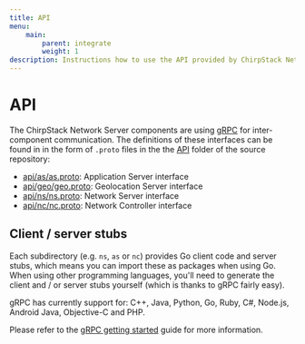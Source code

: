 ```yaml
---
title: API
menu:
    main:
        parent: integrate
        weight: 1
description: Instructions how to use the API provided by ChirpStack Network Server and integrate this with your services.
---
```


# API

The ChirpStack Network Server components are using [gRPC](http://www.grpc.io) for 
inter-component communication. The definitions of these interfaces can be
found in in the form of `.proto` files in the the [API](https://github.com/brocaar/chirpstack-network-server/tree/master/api)
folder of the source repository:

* [api/as/as.proto](https://github.com/brocaar/chirpstack-network-server/blob/master/api/as/as.proto): Application Server interface
* [api/geo/geo.proto](https://github.com/brocaar/chirpstack-network-server/blob/master/api/geo/geo.proto): Geolocation Server interface
* [api/ns/ns.proto](https://github.com/brocaar/chirpstack-network-server/blob/master/api/ns/ns.proto): Network Server interface
* [api/nc/nc.proto](https://github.com/brocaar/chirpstack-network-server/blob/master/api/nc/nc.proto): Network Controller interface

## Client / server stubs

Each subdirectory (e.g. `ns`, `as` or `nc`) provides Go client code and
server stubs, which means you can import these as packages when using Go.
When using other programming languages, you'll need to generate the client
and / or server stubs yourself (which is thanks to gRPC fairly easy). 

gRPC has currently support for: C++, Java, Python, Go, Ruby, C#, Node.js,
Android Java, Objective-C and PHP.

Please refer to the [gRPC getting started](http://www.grpc.io/docs/quickstart/)
guide for more information.
